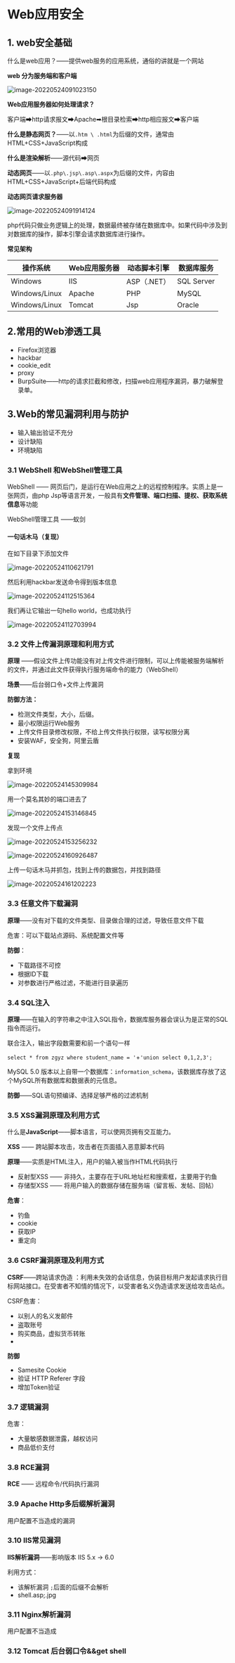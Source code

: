 # Web应用安全

## 1. web安全基础

什么是web应用？——提供web服务的应用系统，通俗的讲就是一个网站

**web 分为服务端和客户端**

![image-20220524091023150](web应用安全.assets/image-20220524091023150.png)

**Web应用服务器如何处理请求？**

客户端➡http请求报文➡Apache➡根目录检索➡http相应报文➡客户端



**什么是静态网页？**——以`.htm \ .html`为后缀的文件，通常由HTML+CSS+JavaScript构成

**什么是渲染解析**——源代码➡网页

**动态网页**——以`.php\.jsp\.asp\.aspx`为后缀的文件，内容由HTML+CSS+JavaScript+后端代码构成



**动态网页请求服务器**

![image-20220524091914124](web应用安全.assets/image-20220524091914124.png)

php代码只做业务逻辑上的处理，数据最终被存储在数据库中。如果代码中涉及到对数据库的操作，脚本引擎会请求数据库进行操作。



**常见架构**

| 操作系统      | Web应用服务器 | 动态脚本引擎 | 数据库服务 |
| ------------- | ------------- | ------------ | ---------- |
| Windows       | IIS           | ASP（.NET）  | SQL Server |
| Windows/Linux | Apache        | PHP          | MySQL      |
| Windows/Linux | Tomcat        | Jsp          | Oracle     |

## 2.常用的Web渗透工具

-  Firefox浏览器
  - hackbar
  - cookie_edit
  - proxy
- BurpSuite——http的请求拦截和修改，扫描web应用程序漏洞，暴力破解登录单。

## 3.Web的常见漏洞利用与防护

- 输入输出验证不充分
- 设计缺陷
- 环境缺陷

### 3.1 WebShell 和WebShell管理工具

WebShell —— 网页后门，是运行在Web应用之上的远程控制程序。实质上是一张网页，由php Jsp等语言开发，一般具有**文件管理、端口扫描、提权、获取系统信息**等功能



WebShell管理工具 ——蚁剑



#### 一句话木马（复现）

在如下目录下添加文件

![image-20220524110621791](web应用安全.assets/image-20220524110621791.png)

然后利用hackbar发送命令得到版本信息

![image-20220524112515364](web应用安全.assets/image-20220524112515364.png)

我们再让它输出一句hello world，也成功执行

![image-20220524112703994](web应用安全.assets/image-20220524112703994.png)



### 3.2 文件上传漏洞原理和利用方式

**原理** ——假设文件上传功能没有对上传文件进行限制，可以上传能被服务端解析的文件，并通过此文件获得执行服务端命令的能力（WebShell）



**场景**——后台弱口令+文件上传漏洞



**防御方法：**

- 检测文件类型，大小，后缀。
- 最小权限运行Web服务
- 上传文件目录修改权限，不给上传文件执行权限，读写权限分离
- 安装WAF，安全狗，阿里云盾



**复现**

拿到环境

![image-20220524145309984](web应用安全.assets/image-20220524145309984.png)

用一个莫名其妙的端口进去了



![image-20220524153146845](web应用安全.assets/image-20220524153146845.png)

发现一个文件上传点

![image-20220524153256232](web应用安全.assets/image-20220524153256232.png)

![image-20220524160926487](web应用安全.assets/image-20220524160926487.png)

上传一句话木马并抓包，找到上传的数据包，并找到路径

![image-20220524161202223](web应用安全.assets/image-20220524161202223.png)







### 3.3 任意文件下载漏洞

**原理**——没有对下载的文件类型、目录做合理的过滤，导致任意文件下载



危害：可以下载站点源码、系统配置文件等



**防御**：

- 下载路径不可控
- 根据ID下载
- 对参数进行严格过滤，不能进行目录遍历

### 3.4 SQL注入

**原理**——在输入的字符串之中注入SQL指令，数据库服务器会误认为是正常的SQL指令而运行。



联合注入，输出字段数需要和前一个语句一样

`select * from zgyz where student_name = '`+`'union select 0,1,2,3';`



MySQL 5.0 版本以上自带一个数据库：`information_schema`，该数据库存放了这个MySQL所有数据库和数据表的元信息。

**防御**——SQL语句预编译、选择足够严格的过滤机制



### 3.5 XSS漏洞原理及利用方式

什么是**JavaScript**——脚本语言，可以使网页拥有交互能力。

**XSS** —— 跨站脚本攻击，攻击者在页面插入恶意脚本代码

**原理**——实质是HTML注入，用户的输入被当作HTML代码执行

- 反射型XSS —— 非持久，主要存在于URL地址栏和搜索框，主要用于钓鱼
- 存储型XSS —— 将用户输入的数据存储在服务端（留言板、发帖、回帖）

**危害**：

- 钓鱼
- cookie
- 获取IP
- 重定向



### 3.6 CSRF漏洞原理及利用方式

**CSRF**——跨站请求伪造 ：利用未失效的会话信息，伪装目标用户发起请求执行目标网站接口。在受害者不知情的情况下，以受害者名义伪造请求发送给攻击站点。



CSRF危害：

- 以别人的名义发邮件
- 盗取账号
- 购买商品，虚拟货币转账
- 

**防御**

- Samesite Cookie
- 验证 HTTP Referer 字段
- 增加Token验证





### 3.7 逻辑漏洞



危害：

- 大量敏感数据泄露，越权访问
- 商品低价支付



### 3.8 RCE漏洞

**RCE** —— 远程命令/代码执行漏洞



### 3.9  Apache Http多后缀解析漏洞

用户配置不当造成的漏洞



### 3.10 IIS常见漏洞



**IIS解析漏洞**——影响版本 IIS 5.x -> 6.0 

利用方式：

- 该解析漏洞 `;`后面的后缀不会解析
- shell.asp;.jpg



### 3.11 Nginx解析漏洞

用户配置不当造成



### 3.12 Tomcat 后台弱口令&&get shell



































































